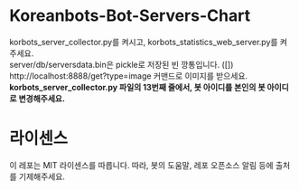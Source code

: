 # Koreanbots-Bot-Servers-Chart
 korbots_server_collector.py를 켜시고, korbots_statistics_web_server.py를 켜 주세요.  
 server/db/serversdata.bin은 pickle로 저장된 빈 깡통입니다. ([])  
 http://localhost:8888/get?type=image 커맨드로 이미지를 받으세요.  
 **korbots_server_collector.py 파일의 13번째 줄에서, 봇 아이디를 본인의 봇 아이디로 변경해주세요.**

# 라이센스
이 레포는 MIT 라이센스를 따릅니다. 따라, 봇의 도움말, 레포 오픈소스 알림 등에 출처를 기제해주세요.
